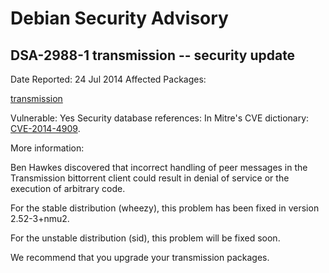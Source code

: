 
Debian Security Advisory
========================


DSA-2988-1 transmission -- security update
------------------------------------------



Date Reported:
24 Jul 2014
Affected Packages:

[transmission](https://packages.debian.org/src:transmission)

Vulnerable:
Yes
Security database references:
In Mitre's CVE dictionary: [CVE-2014-4909](https://security-tracker.debian.org/tracker/CVE-2014-4909).  

More information:

Ben Hawkes discovered that incorrect handling of peer messages in the
Transmission bittorrent client could result in denial of service or the
execution of arbitrary code.


For the stable distribution (wheezy), this problem has been fixed in
version 2.52-3+nmu2.


For the unstable distribution (sid), this problem will be fixed soon.


We recommend that you upgrade your transmission packages.





